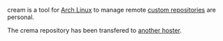 cream is a tool for [Arch Linux](https://www.archlinux.org/) to manage remote [custom repositories](https://wiki.archlinux.org/index.php/Pacman/Tips_and_tricks#Custom_local_repository) are personal.

The crema repository has been transfered to [another hoster](https://gitlab.com/mipimipi/crema).
